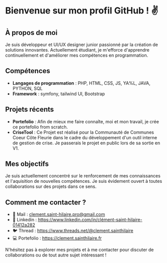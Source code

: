 # Bienvenue sur mon profil GitHub ! ✌

## À propos de moi
Je suis développeur et UI/UX designer junior passionné par la création de solutions innovantes. Actuellement étudiant, je m'efforce d'apprendre continuellement et d'améliorer mes compétences en programmation.

## Compétences
- **Langages de programmation** : PHP, HTML, CSS, JS, YA%L, JAVA, PYTHON, SQL
- **Framework** : symfony, tailwind UI, Bootstrap

## Projets récents
- **Portefolio** : Afin de mieux me faire connaîte, moi et mon travail, je crée ce portefolio from scratch.
- **CriseTool** : Ce Projet est réalisé pour la Communauté de Communes Coeur Côte Fleurie dans le cadre du développement d'un outil interne de gestion de crise. Je passerais le projet en public lors de sa sortie en V1.

## Mes objectifs
Je suis actuellement concentré sur le renforcement de mes connaissances et l'aquisition de nouvelles compétences. Je suis évidement ouvert à toutes collaborations sur des projets dans ce sens.

## Comment me contacter ?
- 📧 Mail : clement.saint-hilaire.pro@gmail.com
- 💼 Linkedin : https://www.linkedin.com/in/clément-saint-hilaire-01412a282
- 🐦 Thread : https://www.threads.net/@clement.sainthilaire
- 💻 Portefolio : https://clement.sainthilaire.fr

N'hésitez pas à explorer mes projets et à me contacter pour discuter de collaborations ou de tout autre sujet intéressant !
